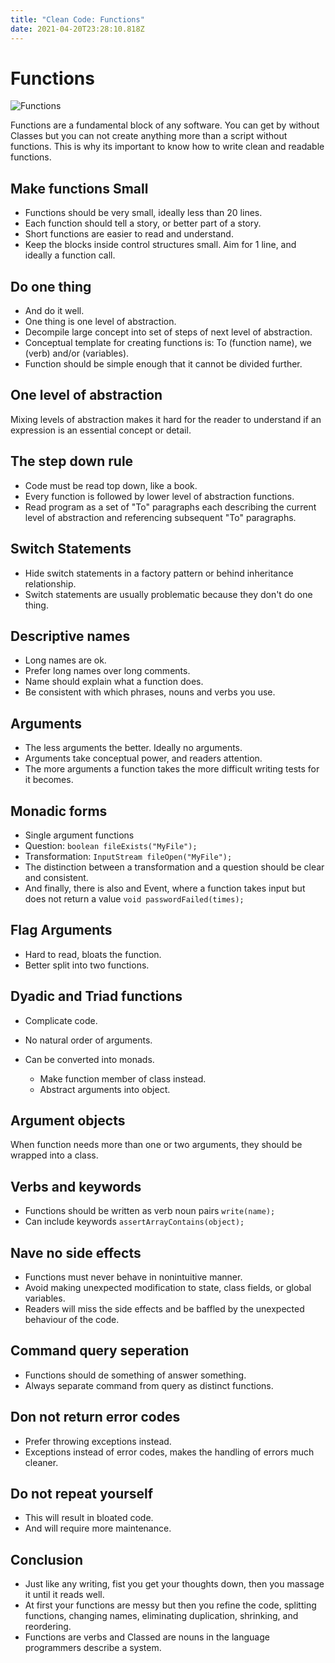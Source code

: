 ```yaml
---
title: "Clean Code: Functions"
date: 2021-04-20T23:28:10.818Z
---
```

# Functions

![Functions](img/220px-function_machine2.svg.png "Functions")

Functions are a fundamental block of any software. You can get by without Classes but you can not create anything more than a script without functions. This is why its important to know how to write clean and readable functions.

## Make functions Small

* Functions should be very small, ideally less than 20 lines.
* Each function should tell a story, or better part of a story.
* Short functions are easier to read and understand.
* Keep the blocks inside control structures small. Aim for 1 line, and ideally a function call.

## Do one thing

* And do it well.
* One thing is one level of abstraction.
* Decompile large concept into set of steps of next level of abstraction.
* Conceptual template for creating functions is: To (function name), we (verb) and/or (variables).
* Function should be simple enough that it cannot be divided further.

## One level of abstraction

Mixing levels of abstraction makes it hard for the reader to understand if an expression is an essential concept or detail.

## The step down rule

* Code must be read top down, like a book.
* Every function is followed by lower level of abstraction functions.
* Read program as a set of "To" paragraphs each describing the current level of abstraction and referencing subsequent "To" paragraphs.

## Switch Statements

* Hide switch statements in a factory pattern or behind inheritance relationship.
* Switch statements are usually problematic because they don't do one thing.

## Descriptive names

* Long names are ok.
* Prefer long names over long comments.
* Name should explain what a function does.
* Be consistent with which phrases, nouns and verbs you use.

## Arguments

* The less arguments the better. Ideally no arguments.
* Arguments take conceptual power, and readers attention.
* The more arguments a function takes the more difficult writing tests for it becomes.

## Monadic forms

* Single argument functions
* Question: `boolean fileExists("MyFile");`
* Transformation: `InputStream fileOpen("MyFile");`
* The distinction between a transformation and a question should be clear and consistent.
* And finally, there is also and Event, where a function takes input but does not return a value `void passwordFailed(times);`

## Flag Arguments

* Hard to read, bloats the function.
* Better split into two functions.

## Dyadic and Triad functions

* Complicate code.
* No natural order of arguments.
* Can be converted into monads.

  * Make function member of class instead.
  * Abstract arguments into object.



## Argument objects

When function needs more than one or two arguments, they should be wrapped into a class.

## Verbs and keywords

* Functions should be written as verb noun pairs ```write(name);```
* Can include keywords ```assertArrayContains(object);```

## Nave no side effects

* Functions must never behave in nonintuitive manner.
* Avoid making unexpected modification to state, class fields, or global variables.
* Readers will miss the side effects and be baffled by the unexpected behaviour of the code.

## Command query seperation

* Functions should de something of answer something.
* Always separate command from query as distinct functions.

## Don not return error codes

* Prefer throwing exceptions instead.
* Exceptions instead of error codes, makes the handling of errors much cleaner.

## Do not repeat yourself

* This will result in bloated code.
* And will require more maintenance.

## Conclusion

* Just like any writing, fist you get your thoughts down, then you massage it until it reads well.
* At first your functions are messy but then you refine the code, splitting functions, changing names, eliminating duplication, shrinking, and reordering.
* Functions are verbs and Classed are nouns in the language programmers describe a system.






















